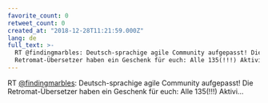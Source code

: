 ```yaml
---
favorite_count: 0
retweet_count: 0
created_at: "2018-12-28T11:21:59.000Z"
lang: de
full_text: >-
  RT @findingmarbles: Deutsch-sprachige agile Community aufgepasst! Die
  Retromat-Übersetzer haben ein Geschenk für euch: Alle 135(!!!) Aktivi…
---
```


RT [@findingmarbles](https://twitter.com/findingmarbles): Deutsch-sprachige
agile Community aufgepasst! Die Retromat-Übersetzer haben ein Geschenk für euch:
Alle 135(!!!) Aktivi…
